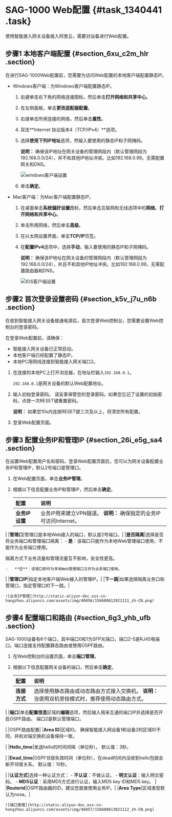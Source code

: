 # SAG-1000 Web配置 {#task_1340441 .task}

使用智能接入网关设备接入阿里云，需要对设备进行Web配置。

## 步骤1 本地客户端配置 {#section_6xu_c2m_hlr .section}

在进行SAG-1000Web配置前，您需要为访问Web配置的本地客户端配置静态IP。

-   Windows客户端：为Windows客户端配置静态IP。
    1.  右键单击右下角的网络连接图标，然后单击**打开网络和共享中心**。
    2.  在左侧面板，单击**更改适配器配置**。
    3.  右键单击所用连接的网络，然后单击**属性**。
    4.  双击**Internet 协议版本4（TCP/IPv4）**选项。
    5.  选择**使用下列IP地址**选项，然输入要使用的静态IP和子网掩码。

        **说明：** 确保该IP地址在网关设备的管理网段内（默认管理网段为192.168.0.0/24），并不和其他IP地址冲突。比如192.168.0.99。无需配置网关和DNS。

        ![windows客户端设置](http://static-aliyun-doc.oss-cn-hangzhou.aliyuncs.com/assets/img/40454/156680612921109_zh-CN.png)

    6.  单击**确定**。
-   Mac客户端：为Mac客户端配置静态IP。
    1.  在桌面单击**系统偏好设置**图标，然后单击互联网和无线选项中的**网络**。**打开网络和共享中心**。
    2.  单击所用网络，然后单击**高级**。
    3.  在以太网设置界面，单击**TCP/IP**页签。
    4.  在**配置IPv4**选项中，选择**手动**，输入要使用的静态IP和子网掩码。

        **说明：** 确保该IP地址在网关设备的管理网段内（默认管理网段为192.168.0.0/24），并且不和其他IP地址冲突。比如192.168.0.99。无需配置路由器和DNS。

        ![IOS客户端设置](http://static-aliyun-doc.oss-cn-hangzhou.aliyuncs.com/assets/img/40454/156680612921110_zh-CN.png)


## 步骤2 首次登录设置密码 {#section_k5v_j7u_n6b .section}

在收到智能接入网关设备接通电源后，首次登录Web控制台，您需要设置Web控制台的登录密码。

在登录Web配置前，请确保：

-   智能接入网关设备已正常启动。
-   本地客户端已经配置了静态IP。
-   本地PC用网线连接到智能接入网关端口2。

1.  在连接的本地PC上打开浏览器，在地址栏输入`192.168.0.1`。 

    `192.168.0.1`是网关设备的默认Web配置地址。

2.  输入初始登录密码。 请妥善保管您的登录密码。如果您忘记了设置的初始密码，点按一次RESET键重置密码。

    **说明：** 如果您10s内连按RESET键三次及以上，将清空所有配置。

3.  登录Web配置页面。

## 步骤3 配置业务IP和管理IP {#section_26i_e5g_sa4 .section}

在设置Web配置用户名和密码，登录Web配置页面后，您可以为网关设备配置业务IP和管理IP，默认2号端口是管理口。

1.  在Web配置页面，单击**业务IP管理**。
2.  根据以下信息配置业务IP和管理IP，然后单击**确定**。 

    |配置|说明|
    |:-|:-|
    |**业务IP设置**|业务IP用来建立VPN隧道。 **说明：** 确保指定的业务IP可访问Internet。

 |
    |**管理口**|管理口是本地Web接入的端口，默认是2号端口。|
    |**是否隔离**|选择是否将业务端口和管理端口隔离：     -   **是**：该端口只能作为本地Web管理端口使用，不能作为业务端口使用。

隔离方式下业务流量和管理流量互不影响，安全性更高。

    -   **否**：该端口即作为本地Web管理端口又作为业务端口使用。
 |
    |**管理口IP**|指定本地客户端Web接入的管理IP。|
    |**下一跳**|如果选择隔离业务口和管理口，指定管理口的下一跳。|

    ![业务IP管理](http://static-aliyun-doc.oss-cn-hangzhou.aliyuncs.com/assets/img/40456/156680612921111_zh-CN.png)


## 步骤4 配置端口和路由 {#section_6g3_yhb_ufb .section}

SAG-1000设备有6个端口，其中端口0和1为SFP光端口，端口2-5是RJ45电端口。端口连接支持配置静态路由或使用OSPF路由。

1.  在Web控制台的设置页面，单击**端口管理**。
2.  根据以下信息配置网关设备的端口，然后单击**确定**。 

    |配置|说明|
    |:-|:-|
    |**连接方式**|选择使用静态路由或动态路由方式接入交换机。 **说明：** 当使用双机旁挂模式时，推荐使用动态路由方式。

 |
    |**端口**|单击**配置信息**区域的**编辑**选项，然后输入用来互通的端口IP并选择是否开启OSPF路由。 端口2是默认管理端口。

 |
    |OSPF路由配置|
    |**Area ID**|区域ID。 确保智能接入网设备1和设备2的区域ID不同，并和对端交换机设备保持一致。

 |
    |**Hello\_time**|发送hello的时间间隔（单位秒）。 默认值：3秒。

 |
    |**Dead\_time**|OSPF邻居失效时间（单位秒），在dead时间内没收到hello包就会断开邻居关系。 默认值：10秒。

 |
    |**认证方式**|选择一种认证方式：     -   **不认证**：不做认证。
    -   **明文认证**：输入明文密码。
    -   **MD5认证**：采用MD5方式进行认证，输入MD5 key ID和MD5 key。
 |
    |**Routerid**|OSPF路由器的ID，建议您直接使用业务IP。|
    |**Area Type**|区域类型默认为nssa。|

    ![端口管理](http://static-aliyun-doc.oss-cn-hangzhou.aliyuncs.com/assets/img/40457/156680613021112_zh-CN.png)


